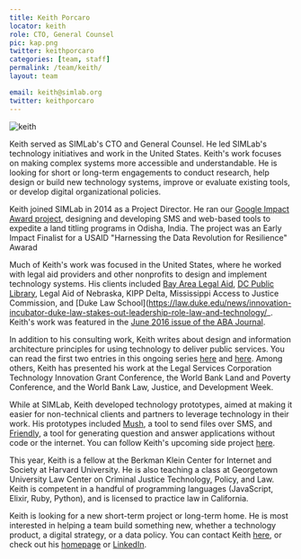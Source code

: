 ```yaml
---
title: Keith Porcaro
locator: keith
role: CTO, General Counsel
pic: kap.png
twitter: keithporcaro
categories: [team, staff]
permalink: /team/keith/
layout: team

email: keith@simlab.org
twitter: keithporcaro
---
```


![keith]({{site.baseurl}}/images/team/keith_big.jpg)

Keith served as SIMLab's CTO and General Counsel. He led SIMLab's technology initiatives and work in the United States. Keith's work focuses on making complex systems more accessible and understandable. He is looking for short or long-term engagements to conduct research, help design or build new technology systems, improve or evaluate existing tools, or develop digital organizational policies.

Keith joined SIMLab in 2014 as a Project Director. He ran our [Google Impact Award project](http://simlab.org/blog/2015/07/23/paper-houses-digital-homes/), designing and developing SMS and web-based tools to expedite a land titling programs in Odisha, India. The project was an Early Impact Finalist for a USAID "Harnessing the Data Revolution for Resilience" Awarad

Much of Keith's work was focused in the United States, where he worked with legal aid providers and other nonprofits to design and implement technology systems. His clients included [Bay Area Legal Aid](http://simlab.org/blog/2017/05/23/texting-for-legal-aid/), [DC Public Library](http://simlab.org/blog/2015/05/21/first-resort/), Legal Aid of Nebraska, KIPP Delta, Mississippi Access to Justice Commission, and [Duke Law School](https://law.duke.edu/news/innovation-incubator-duke-law-stakes-out-leadership-role-law-and-technology/_. Keith's work was featured in the [June 2016 issue of the ABA Journal](http://www.abajournal.com/magazine/article/10_questions_crafting_tech_solutions_for_legal_aid).

In addition to his consulting work, Keith writes about design and information architecture principles for using technology to deliver public services. You can read the first two entries in this ongoing series [here](https://medium.com/@keithporcaro/making-public-services-explorable-e9feb1d0acb6) and [here](https://medium.com/@keithporcaro/building-public-service-ecosystems-d3d4f3cc9995). Among others, Keith has presented his work at the Legal Services Corporation Technology Innovation Grant Conference, the World Bank Land and Poverty Conference, and the World Bank Law, Justice, and Development Week.

While at SIMLab, Keith developed technology prototypes, aimed at making it easier for non-technical clients and partners to leverage technology in their work. His prototypes included [Mush](https://www.engineeringforchange.org/worse-than-food-better-than-nothing/), a tool to send files over SMS, and [Friendly](http://simlab.org/blog/2016/07/19/making-complexity-friendly/), a tool for generating question and answer applications without code or the internet. You can follow Keith's upcoming side project [here](http://www.muscle.io/). 

This year, Keith is a fellow at the Berkman Klein Center for Internet and Society at Harvard University. He is also teaching a class at Georgetown University Law Center on Criminal Justice Technology, Policy, and Law. Keith is competent in a handful of programming languages (JavaScript, Elixir, Ruby, Python), and is licensed to practice law in California.

Keith is looking for a new short-term project or long-term home. He is most interested in helping a team build something new, whether a technology product, a digital strategy, or a data policy. You can contact Keith [here](mailto:keith@porca.ro), or check out his [homepage](http://keith.porca.ro) or [LinkedIn](https://www.linkedin.com/in/keithporcaro/). 
